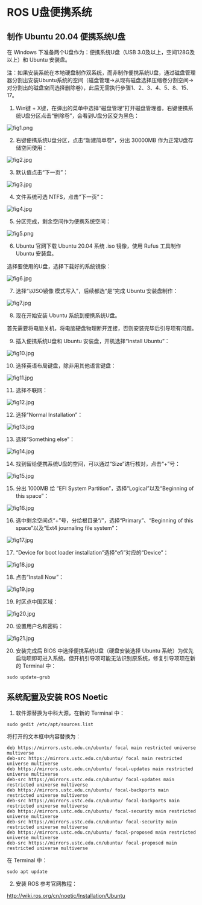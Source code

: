 # ROS U盘便携系统

## 制作 Ubuntu 20.04 便携系统U盘

在 Windows 下准备两个U盘作为：便携系统U盘（USB 3.0及以上，空间128G及以上）和 Ubuntu 安装盘。

注：如果安装系统在本地硬盘制作双系统，而非制作便携系统U盘，通过磁盘管理器分割出安装Ubuntu系统的空间（磁盘管理->从现有磁盘选择压缩卷分割空间->对分割出的磁盘空间选择删除卷），此后无需执行步骤1、2、3、4、5、8、15、17。

1. Win键 + X键，在弹出的菜单中选择“磁盘管理”打开磁盘管理器，右键便携系统U盘分区点击“删除卷”，会看到U盘分区变为黑色：

![fig1.png](fig/fig1.png)

2. 右键便携系统U盘分区，点击“新建简单卷”，分出 30000MB 作为正常U盘存储空间使用：

![fig2.jpg](fig/fig2.jpg)

3. 默认值点击“下一页”：

![fig3.jpg](fig/fig3.jpg)

4. 文件系统可选 NTFS，点击“下一页”：

![fig4.jpg](fig/fig4.jpg)

5. 分区完成，剩余空间作为便携系统空间：

![fig5.png](fig/fig5.png)

6. Ubuntu 官网下载 Ubuntu 20.04 系统 .iso 镜像，使用 Rufus 工具制作 Ubuntu 安装盘。

选择要使用的U盘，选择下载好的系统镜像：

![fig6.jpg](fig/fig6.jpg)

7. 选择“以ISO镜像 模式写入”，后续都选“是”完成 Ubuntu 安装盘制作：

![fig7.jpg](fig/fig7.jpg)

8. 现在开始安装 Ubuntu 系统到便携系统U盘。

首先需要将电脑关机，将电脑硬盘物理断开连接，否则安装完毕后引导项有问题。

9. 插入便携系统U盘和 Ubuntu 安装盘，开机选择“Install Ubuntu”：

![fig10.jpg](fig/fig10.jpg)

10. 选择英语布局键盘，除非用其他语言键盘：

![fig11.jpg](fig/fig11.jpg)

11. 选择不联网：

![fig12.jpg](fig/fig12.jpg)

12. 选择“Normal Installation”：

![fig13.jpg](fig/fig13.jpg)

13. 选择“Something else”：

![fig14.jpg](fig/fig14.jpg)

14. 找到留给便携系统U盘的空间，可以通过“Size”进行核对，点击“+”号：

![fig15.jpg](fig/fig15.jpg)

15. 分出 1000MB 给 “EFI System Partition”，选择“Logical”以及“Beginning of this space”：

![fig16.jpg](fig/fig16.jpg)

16. 选中剩余空间点“+”号，分给根目录“/”，选择“Primary”、“Beginning of this space”以及“Ext4 journaling file system”：

![fig17.jpg](fig/fig17.jpg)

17. “Device for boot loader installation”选择“efi”对应的“Device”：

![fig18.jpg](fig/fig18.jpg)

18. 点击“Install Now”：

![fig19.jpg](fig/fig19.jpg)

19. 时区点中国区域：

![fig20.jpg](fig/fig20.jpg)

20. 设置用户名和密码：

![fig21.jpg](fig/fig21.jpg)

20. 安装完成后 BIOS 中选择便携系统U盘（硬盘安装选择 Ubuntu 系统）为优先启动项即可进入系统。但开机引导项可能无法识别原系统，修复引导项项在新的 Terminal 中：

```
sudo update-grub
```
 
## 系统配置及安装 ROS Noetic

1. 软件源替换为中科大源，在新的 Terminal 中：

```
sudo gedit /etc/apt/sources.list
```

将打开的文本框中内容替换为：

```
deb https://mirrors.ustc.edu.cn/ubuntu/ focal main restricted universe multiverse
deb-src https://mirrors.ustc.edu.cn/ubuntu/ focal main restricted universe multiverse
deb https://mirrors.ustc.edu.cn/ubuntu/ focal-updates main restricted universe multiverse
deb-src https://mirrors.ustc.edu.cn/ubuntu/ focal-updates main restricted universe multiverse
deb https://mirrors.ustc.edu.cn/ubuntu/ focal-backports main restricted universe multiverse
deb-src https://mirrors.ustc.edu.cn/ubuntu/ focal-backports main restricted universe multiverse
deb https://mirrors.ustc.edu.cn/ubuntu/ focal-security main restricted universe multiverse
deb-src https://mirrors.ustc.edu.cn/ubuntu/ focal-security main restricted universe multiverse
deb https://mirrors.ustc.edu.cn/ubuntu/ focal-proposed main restricted universe multiverse
deb-src https://mirrors.ustc.edu.cn/ubuntu/ focal-proposed main restricted universe multiverse
```

在 Terminal 中：

```
sudo apt update
```

2. 安装 ROS 参考官网教程：

http://wiki.ros.org/cn/noetic/Installation/Ubuntu
